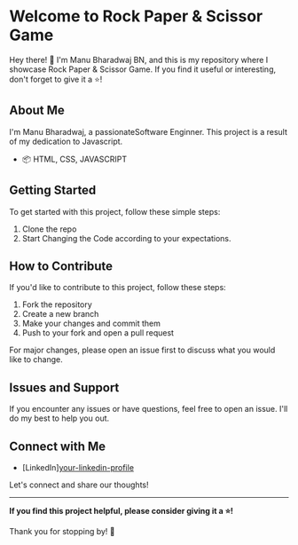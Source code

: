 # Welcome to Rock Paper & Scissor Game

Hey there! 👋 I'm Manu Bharadwaj BN, and this is my repository where I showcase Rock Paper & Scissor Game. If you find it useful or interesting, don't forget to give it a ⭐️!

## About Me

I'm Manu Bharadwaj, a passionateSoftware Enginner. This project is a result of my dedication to Javascript.

- 📦 HTML, CSS, JAVASCRIPT

## Getting Started

To get started with this project, follow these simple steps:

1. Clone the repo
2. Start Changing the Code according to your expectations.

## How to Contribute

If you'd like to contribute to this project, follow these steps:

1. Fork the repository
2. Create a new branch
3. Make your changes and commit them
4. Push to your fork and open a pull request

For major changes, please open an issue first to discuss what you would like to change.

## Issues and Support

If you encounter any issues or have questions, feel free to open an issue. I'll do my best to help you out.

## Connect with Me

- [LinkedIn][your-linkedin-profile](https://www.linkedin.com/in/manu-bharadwaj-3507a345/)

Let's connect and share our thoughts!

---

**If you find this project helpful, please consider giving it a ⭐️!**

Thank you for stopping by! 🌟



